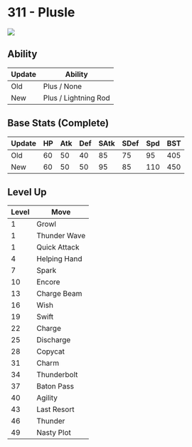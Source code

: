 # 311 - Plusle
![][311]

## Ability

Update | Ability
---    | ---
Old    | Plus / None
New    | Plus / Lightning Rod

## Base Stats (Complete)

Update | HP | Atk | Def | SAtk | SDef | Spd | BST
---    | ---| --- | --- | ---  | ---  | --- | ---
Old    | 60 |  50 |  40 |  85  |  75  |  95  |  405
New    | 60 |  50 |  50 |  95  |  85  |  110  |  450

## Level Up

Level | Move
---   | ---
  1   | Growl
  1   | Thunder Wave
  1   | Quick Attack
  4   | Helping Hand
  7   | Spark
 10   | Encore
 13   | Charge Beam
 16   | Wish
 19   | Swift
 22   | Charge
 25   | Discharge
 28   | Copycat
 31   | Charm
 34   | Thunderbolt
 37   | Baton Pass
 40   | Agility
 43   | Last Resort
 46   | Thunder
 49   | Nasty Plot



[311]: ../img/pokemon/311.png

